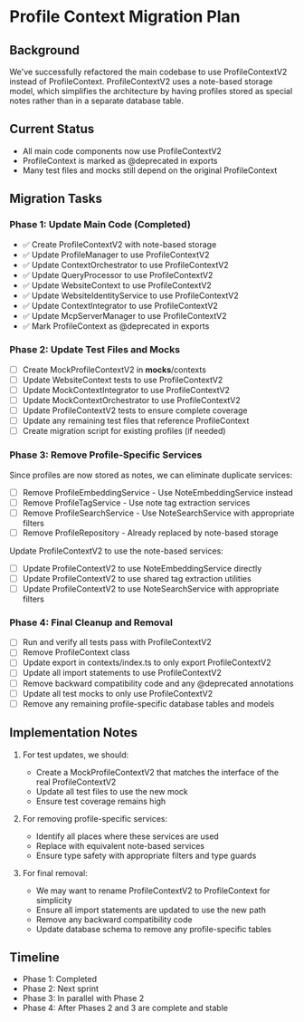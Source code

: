 # Profile Context Migration Plan

## Background

We've successfully refactored the main codebase to use ProfileContextV2 instead of ProfileContext. ProfileContextV2 uses a note-based storage model, which simplifies the architecture by having profiles stored as special notes rather than in a separate database table.

## Current Status

- All main code components now use ProfileContextV2
- ProfileContext is marked as @deprecated in exports
- Many test files and mocks still depend on the original ProfileContext

## Migration Tasks

### Phase 1: Update Main Code (Completed)

- ✅ Create ProfileContextV2 with note-based storage
- ✅ Update ProfileManager to use ProfileContextV2
- ✅ Update ContextOrchestrator to use ProfileContextV2
- ✅ Update QueryProcessor to use ProfileContextV2  
- ✅ Update WebsiteContext to use ProfileContextV2
- ✅ Update WebsiteIdentityService to use ProfileContextV2
- ✅ Update ContextIntegrator to use ProfileContextV2
- ✅ Update McpServerManager to use ProfileContextV2
- ✅ Mark ProfileContext as @deprecated in exports

### Phase 2: Update Test Files and Mocks

- [ ] Create MockProfileContextV2 in __mocks__/contexts
- [ ] Update WebsiteContext tests to use ProfileContextV2
- [ ] Update MockContextIntegrator to use ProfileContextV2
- [ ] Update MockContextOrchestrator to use ProfileContextV2
- [ ] Update ProfileContextV2 tests to ensure complete coverage
- [ ] Update any remaining test files that reference ProfileContext
- [ ] Create migration script for existing profiles (if needed)

### Phase 3: Remove Profile-Specific Services

Since profiles are now stored as notes, we can eliminate duplicate services:

- [ ] Remove ProfileEmbeddingService - Use NoteEmbeddingService instead
- [ ] Remove ProfileTagService - Use note tag extraction services
- [ ] Remove ProfileSearchService - Use NoteSearchService with appropriate filters
- [ ] Remove ProfileRepository - Already replaced by note-based storage

Update ProfileContextV2 to use the note-based services:
- [ ] Update ProfileContextV2 to use NoteEmbeddingService directly
- [ ] Update ProfileContextV2 to use shared tag extraction utilities
- [ ] Update ProfileContextV2 to use NoteSearchService with appropriate filters

### Phase 4: Final Cleanup and Removal

- [ ] Run and verify all tests pass with ProfileContextV2
- [ ] Remove ProfileContext class
- [ ] Update export in contexts/index.ts to only export ProfileContextV2
- [ ] Update all import statements to use ProfileContextV2
- [ ] Remove backward compatibility code and any @deprecated annotations
- [ ] Update all test mocks to only use ProfileContextV2
- [ ] Remove any remaining profile-specific database tables and models

## Implementation Notes

1. For test updates, we should:
   - Create a MockProfileContextV2 that matches the interface of the real ProfileContextV2
   - Update all test files to use the new mock
   - Ensure test coverage remains high

2. For removing profile-specific services:
   - Identify all places where these services are used
   - Replace with equivalent note-based services
   - Ensure type safety with appropriate filters and type guards

3. For final removal:
   - We may want to rename ProfileContextV2 to ProfileContext for simplicity
   - Ensure all import statements are updated to use the new path
   - Remove any backward compatibility code
   - Update database schema to remove any profile-specific tables

## Timeline

- Phase 1: Completed
- Phase 2: Next sprint
- Phase 3: In parallel with Phase 2
- Phase 4: After Phases 2 and 3 are complete and stable